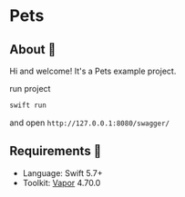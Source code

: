 # Pets

## About 💬

Hi and welcome! It's a Pets example project.

run project
```sh
swift run
```

and open `http://127.0.0.1:8080/swagger/`

## Requirements 📝

- Language: Swift 5.7+
- Toolkit: [Vapor](https://docs.vapor.codes/) 4.70.0
